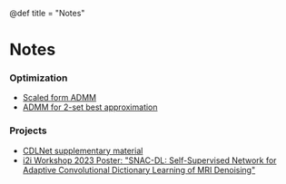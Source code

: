 @def title = "Notes"

# Notes

### Optimization
- [Scaled form ADMM](/notes/admm_scaled)
- [ADMM for 2-set best approximation](/notes/dykstra)

### Projects
- [CDLNet supplementary material](/notes/cdlnet_supp)
- [i2i Workshop 2023 Poster: "SNAC-DL: Self-Supervised Network for Adaptive Convolutional Dictionary Learning of MRI Denoising"](/assets/research/i2i_poster_snacdl.pdf)

